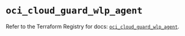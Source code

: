 # `oci_cloud_guard_wlp_agent`

Refer to the Terraform Registry for docs: [`oci_cloud_guard_wlp_agent`](https://registry.terraform.io/providers/oracle/oci/6.37.0/docs/resources/cloud_guard_wlp_agent).
